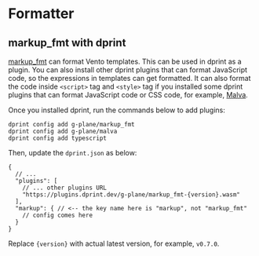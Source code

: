 # Formatter

## markup_fmt with dprint

[markup_fmt](https://github.com/g-plane/markup_fmt) can format Vento templates.
This can be used in dprint as a plugin. You can also install other dprint
plugins that can format JavaScript code, so the expressions in templates can get
formatted. It can also format the code inside `<script>` tag and `<style>` tag
if you installed some dprint plugins that can format JavaScript code or CSS
code, for example, [Malva](https://github.com/g-plane/malva).

Once you installed dprint, run the commands below to add plugins:

```
dprint config add g-plane/markup_fmt
dprint config add g-plane/malva
dprint config add typescript
```

Then, update the `dprint.json` as below:

```jsonc
{
  // ...
  "plugins": [
    // ... other plugins URL
    "https://plugins.dprint.dev/g-plane/markup_fmt-{version}.wasm"
  ],
  "markup": { // <-- the key name here is "markup", not "markup_fmt"
    // config comes here
  }
}
```

Replace `{version}` with actual latest version, for example, `v0.7.0`.
